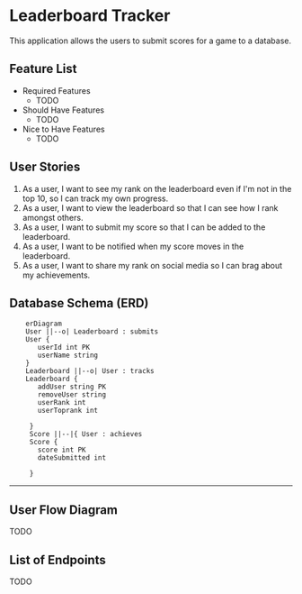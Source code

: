 # Leaderboard Tracker
This application allows the users to submit scores for a game to a database.
## Feature List
* Required Features
  * TODO
* Should Have Features
  * TODO
* Nice to Have Features
  * TODO
## User Stories
1. As a user, I want to see my rank on the leaderboard even if I'm not in the top 10, so I can track my own progress.
2. As a user, I want to view the leaderboard so that I can see how I rank amongst others.
3. As a user, I want to submit my score so that I can be added to the leaderboard.
4. As a user, I want to be notified when my score moves in the leaderboard.
5. As a user, I want to share my rank on social media so I can brag about my achievements.
## Database Schema (ERD)

```mermaid
    erDiagram
    User ||--o| Leaderboard : submits
    User {
       userId int PK
       userName string
    }
    Leaderboard ||--o| User : tracks
    Leaderboard {
       addUser string PK
       removeUser string
       userRank int
       userToprank int

     }
     Score ||--|{ User : achieves
     Score {
       score int PK
       dateSubmitted int

     }

```

---
       
## User Flow Diagram
TODO
## List of Endpoints
TODO
